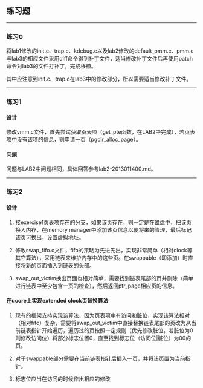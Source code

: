 ## 练习题

---

### 练习0

将lab1修改的init.c、trap.c、kdebug.c以及lab2修改的default_pmm.c、pmm.c与lab3的相应文件采用diff命令得到补丁文件，适当修改补丁文件后再使用patch命令对lab3的文件打补丁，完成移植。

其中应注意到init.c、trap.c在lab3中的修改部分，所以需要适当修改补丁文件。

---

### 练习1

#### 设计

修改vmm.c文件，首先尝试获取页表项（get_pte函数，在LAB2中完成），若页表项中没有该项的信息，则申请一页（pgdir_alloc_page）。

#### 问题

问题与LAB2中问题相同，具体回答参考lab2-2013011400.md。

---

### 练习2

#### 设计

1. 接exercise1页表项存在的分支，如果该页存在，则一定是在磁盘中，把该页换入内存，在memory manager中添加该页信息以便将来的管理，最后标记该页可换出，设置虚拟地址。

1. 修改swap_fifo.c文件，fifo的策略为先进先出，实现非常简单（相对clock等其它算法），采用链表来维护内存中的这些页。在swappable（即添加）时直接将新的页面插入到链表的头部。

1. swap_out_victim换出页面也相对简单，需要找到链表尾部的页并删除（简单进行链表中至少包含一页的检查），然后返回ptr_page相应页的信息。

#### 在ucore上实现extended clock页替换算法

1. 现有的框架支持实现该算法，因为页表项中有访问和脏位，实现该算法相对（相对fifo）复杂，需要将swap_out_victim中直接替换链表尾部的页改为从当前链表指针开始遍历，遍历过的页按照一定规则（优先修改脏位，若脏位为0则修改访问位）将部分标志位置0，直至找到标志位（访问位|脏位）为00的页。

1. 对于swappable部分需要在当前链表指针后插入一页，并将该页置为当前指针。

1. 标志位应当在访问的时候作出相应的修改